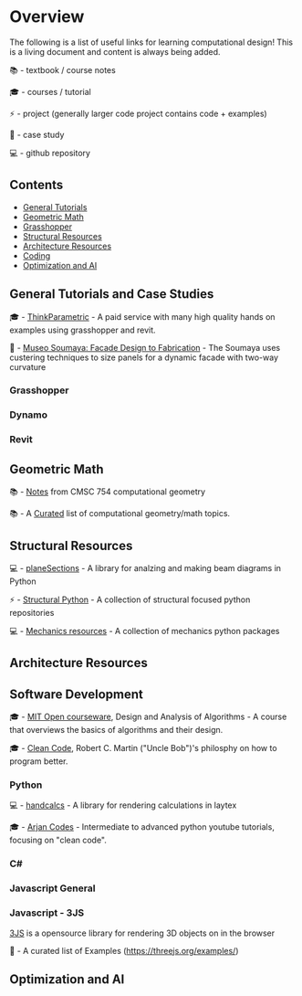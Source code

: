 # Overview
The following is a list of useful links for learning computational design! This is a living document and content is always being added.

📚 - textbook / course notes

🎓 - courses / tutorial

⚡ - project (generally larger code project contains code + examples)

🚀 - case study

💻 - github repository


## Contents

* [General Tutorials](https://github.com/Vancity-Computational-Design/resources#general-tutorials)
* [Geometric Math](https://github.com/Vancity-Computational-Design/resources#geometric-math)
* [Grasshopper](https://github.com/Vancity-Computational-Design/resources#grasshopper)
* [Structural Resources](https://github.com/Vancity-Computational-Design/resources#structural-resources)
* [Architecture Resources](https://github.com/Vancity-Computational-Design/resources#architecture-resources)
* [Coding](https://github.com/Vancity-Computational-Design/resources#coding)
* [Optimization and AI](https://github.com/Vancity-Computational-Design/resources#optimization-and-ai)


## General Tutorials and Case Studies
🎓 - [ThinkParametric](https://www.thinkparametric.com/) - A paid service with many high quality hands on examples using grasshopper and revit.

🚀 - [Museo Soumaya: Facade Design to Fabrication](https://issuu.com/gehrytech/docs/sou_06_issuu_version) - The Soumaya uses custering techniques to size panels for a  dynamic facade with two-way curvature 

### Grasshopper

### Dynamo

### Revit

## Geometric Math
📚 - [Notes](https://www.cs.umd.edu/~mount/754/Lects/754lects.pdf) from CMSC 754 computational geometry 

📚 - A [Curated](https://github.com/atkirtland/awesome-computational-geometry) list of computational geometry/math topics.

## Structural Resources
💻 - [planeSections](https://github.com/cslotboom/planesections) - A library for analzing and making beam diagrams in Python 

⚡ - [Structural Python](https://github.com/StructuralPython) - A collection of structural focused python repositories 

💻 - [Mechanics resources](https://github.com/angelsolaorbaiceta/Mechanics) - A collection of mechanics python packages

## Architecture Resources


## Software Development
🎓 - [MIT Open courseware](https://ocw.mit.edu/courses/6-046j-design-and-analysis-of-algorithms-spring-2015/), Design and Analysis of Algorithms - A course that overviews the basics of algorithms and their design. 

🎓 - [Clean Code](https://www.youtube.com/watch?v=7EmboKQH8lM&list=PLmmYSbUCWJ4x1GO839azG_BBw8rkh-zOj), Robert C. Martin ("Uncle Bob")'s philosphy on how to program better.


### Python
💻 - [handcalcs](https://github.com/connorferster/handcalcs) - A library for rendering calculations in laytex 

🎓 - [Arjan Codes](https://www.youtube.com/@ArjanCodes) - Intermediate to advanced python youtube tutorials, focusing on "clean code".

### C#

### Javascript General

### Javascript - 3JS
[3JS](https://threejs.org/) is a opensource library for rendering 3D objects on in the browser 

🚀 - A curated list of Examples (https://threejs.org/examples/) 

## Optimization and AI
